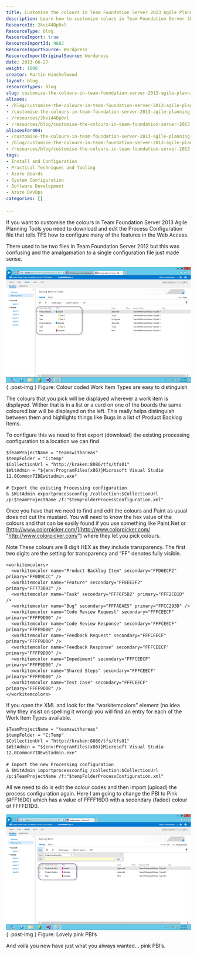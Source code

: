 ```yaml
---
title: Customise the colours in Team Foundation Server 2013 Agile Planning Tools
description: Learn how to customize colors in Team Foundation Server 2013 Agile Planning Tools for better visibility and organization of work items. Enhance your workflow now!
ResourceId: 2kvi44Dp0xl
ResourceType: blog
ResourceImport: true
ResourceImportId: 9682
ResourceImportSource: Wordpress
ResourceImportOriginalSource: Wordpress
date: 2013-06-27
weight: 1000
creator: Martin Hinshelwood
layout: blog
resourceTypes: blog
slug: customise-the-colours-in-team-foundation-server-2013-agile-planning-tools
aliases:
- /blog/customise-the-colours-in-team-foundation-server-2013-agile-planning-tools
- /customise-the-colours-in-team-foundation-server-2013-agile-planning-tools
- /resources/2kvi44Dp0xl
- /resources/blog/customise-the-colours-in-team-foundation-server-2013-agile-planning-tools
aliasesFor404:
- /customise-the-colours-in-team-foundation-server-2013-agile-planning-tools
- /blog/customise-the-colours-in-team-foundation-server-2013-agile-planning-tools
- /resources/blog/customise-the-colours-in-team-foundation-server-2013-agile-planning-tools
tags:
- Install and Configuration
- Practical Techniques and Tooling
- Azure Boards
- System Configuration
- Software Development
- Azure DevOps
categories: []

---
```

If you want to customise the colours in Team Foundation Server 2013 Agile Planning Tools you need to download and edit the Process Configuration file that tells TFS how to configure many of the features in the Web Access.

There used to be two files in Team Foundation Server 2012 but this was confusing and the amalgamation to a single configuration file just made sense.

[![image47](images/image47_thumb-1-1.png "image47")](http://nkdagility.com/files/2013/06/image471.png)  
{ .post-img }
Figure: Colour coded Work Item Types are easy to distinguish

The colours that you pick will be displayed wherever a work item is displayed. Wither that is in a list or a card on one of the boards the same coloured bar will be displayed on the left. This really helps distinguish between them and highlights things like Bugs in a list of Product Backlog Items.

To configure this we need to first export (download) the existing processing configuration to a location we can find.

```
$TeamProjectName = "teamswithareas"
$tempFolder = "C:temp"
$CollectionUrl = "http://kraken:8080/tfs/tfs01"
$WitAdmin = "${env:ProgramFiles(x86)}Microsoft Visual Studio 12.0Common7IDEwitadmin.exe"

# Export the existing Processing configuration
& $WitAdmin exportprocessconfig /collection:$CollectionUrl /p:$TeamProjectName /f:"$tempFolderProcessConfiguration.xml"
```

Once you have that we need to find and edit the colours and Paint as usual does not cut the mustard. You will need to know the hex value of the colours and that can be easily found if you use something like Paint.Net or [http://www.colorpicker.com/](http://www.colorpicker.com/ "http://www.colorpicker.com/") where they let you pick colours.

Note These colours are 8 digit HEX as they include transparency. The first two digits are the setting for transparency and “FF” denotes fully visible.

```
<workitemcolors>
  <workitemcolor name="Product Backlog Item" secondary="FFD6ECF2" primary="FF009CCC" />
  <workitemcolor name="Feature" secondary="FFEEE2F2" primary="FF773B93" />
  <workitemcolor name="Task" secondary="FFF6F5D2" primary="FFF2CB1D" />
  <workitemcolor name="Bug" secondary="FFFAEAE5" primary="FFCC293D" />
  <workitemcolor name="Code Review Request" secondary="FFFCEECF" primary="FFFF9D00" />
  <workitemcolor name="Code Review Response" secondary="FFFCEECF" primary="FFFF9D00" />
  <workitemcolor name="Feedback Request" secondary="FFFCEECF" primary="FFFF9D00" />
  <workitemcolor name="Feedback Response" secondary="FFFCEECF" primary="FFFF9D00" />
  <workitemcolor name="Impediment" secondary="FFFCEECF" primary="FFFF9D00" />
  <workitemcolor name="Shared Steps" secondary="FFFCEECF" primary="FFFF9D00" />
  <workitemcolor name="Test Case" secondary="FFFCEECF" primary="FFFF9D00" />
</workitemcolors>
```

If you open the XML and look for the “workitemcolors” element (no idea why they insist on spelling it wrong) you will find an entry for each of the Work Item Types available.

```
$TeamProjectName = "teamswithareas"
$tempFolder = "C:Temp"
$CollectionUrl = "http://kraken:8080/tfs/tfs01"
$WitAdmin = "${env:ProgramFiles(x86)}Microsoft Visual Studio 12.0Common7IDEwitadmin.exe"

# Import the new Processing configuration
& $WitAdmin importprocessconfig /collection:$CollectionUrl /p:$TeamProjectName /f:"$tempFolderProcessConfiguration.xml"
```

All we need to do is edit the colour codes and then import (upload) the process configuration again. Here I am going to change the PBI to Pink (#FF16D0) which has a value of FFFF16D0 with a secondary (faded) colour of FFFFD1D0.

![image](images/image64-2-2.png "image")  
{ .post-img }
Figure: Lovely pink PBI’s

And voilà you now have just what you always wanted… pink PBI’s.
